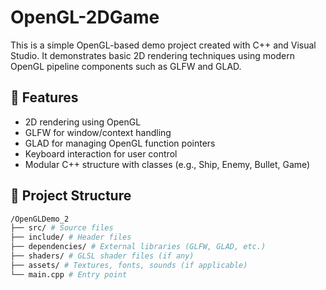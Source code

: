 # OpenGL-2DGame

This is a simple OpenGL-based demo project created with C++ and Visual Studio. It demonstrates basic 2D rendering techniques using modern OpenGL pipeline components such as GLFW and GLAD.

## 🚀 Features

- 2D rendering using OpenGL
- GLFW for window/context handling
- GLAD for managing OpenGL function pointers
- Keyboard interaction for user control
- Modular C++ structure with classes (e.g., Ship, Enemy, Bullet, Game)

## 📁 Project Structure
```bash
/OpenGLDemo_2
├── src/ # Source files
├── include/ # Header files
├── dependencies/ # External libraries (GLFW, GLAD, etc.)
├── shaders/ # GLSL shader files (if any)
├── assets/ # Textures, fonts, sounds (if applicable)
└── main.cpp # Entry point
```
